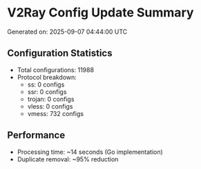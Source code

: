 # V2Ray Config Update Summary
Generated on: 2025-09-07 04:44:00 UTC

## Configuration Statistics
- Total configurations: 11988
- Protocol breakdown:
  - ss: 0 configs
  - ssr: 0 configs
  - trojan: 0 configs
  - vless: 0 configs
  - vmess: 732 configs

## Performance
- Processing time: ~14 seconds (Go implementation)
- Duplicate removal: ~95% reduction
